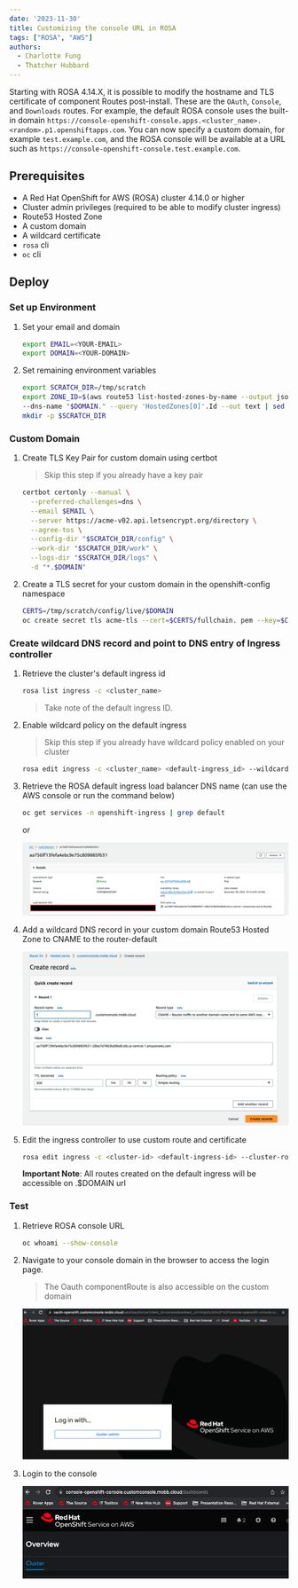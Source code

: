 ```yaml
---
date: '2023-11-30'
title: Customizing the console URL in ROSA
tags: ["ROSA", "AWS"]
authors:
  - Charlotte Fung
  - Thatcher Hubbard 
---
```


Starting with ROSA 4.14.X, it is possible to modify the hostname and TLS certificate of component Routes post-install. These are the `OAuth`, `Console`, and `Downloads` routes. For example, the default ROSA console uses the built-in domain `https://console-openshift-console.apps.<cluster_name>.<random>.p1.openshiftapps.com`. You can now specify a custom domain, for example `test.example.com`, and the ROSA console will be available at a URL such as `https://console-openshift-console.test.example.com`.   

## Prerequisites

* A Red Hat OpenShift for AWS (ROSA) cluster 4.14.0 or higher
* Cluster admin privileges (required to be able to modify cluster ingress)
* Route53 Hosted Zone
* A custom domain
* A wildcard certificate 
* `rosa` cli
* `oc` cli

## Deploy 

### Set up Environment

1. Set your email and domain
    
     ```bash
     export EMAIL=<YOUR-EMAIL>
     export DOMAIN=<YOUR-DOMAIN>
     ```

1. Set remaining environment variables 
   
     ```bash
     export SCRATCH_DIR=/tmp/scratch
     export ZONE_ID=$(aws route53 list-hosted-zones-by-name --output json \
     --dns-name "$DOMAIN." --query 'HostedZones[0]'.Id --out text | sed 's/\/hostedzone\///')
     mkdir -p $SCRATCH_DIR
     ```

### Custom Domain

1. Create TLS Key Pair for custom domain using certbot
 
    > Skip this step if you already have a key pair

   ```bash
   certbot certonly --manual \
     --preferred-challenges=dns \
     --email $EMAIL \
     --server https://acme-v02.api.letsencrypt.org/directory \
     --agree-tos \
     --config-dir "$SCRATCH_DIR/config" \
     --work-dir "$SCRATCH_DIR/work" \
     --logs-dir "$SCRATCH_DIR/logs" \
     -d "*.$DOMAIN"
   ```

1. Create a TLS secret for your custom domain in the openshift-config namespace

     ```bash
     CERTS=/tmp/scratch/config/live/$DOMAIN
     oc create secret tls acme-tls --cert=$CERTS/fullchain. pem --key=$CERTS/privkey.pem -n openshift-config
     ```

### Create wildcard DNS record and point to DNS entry of Ingress controller

1. Retrieve the cluster's default ingress id
     ```bash
     rosa list ingress -c <cluster_name>
     ```
     > Take note of the default ingress ID.  

1. Enable wildcard policy on the default ingress
     
    > Skip this step if you already have wildcard policy enabled on your cluster

     ```bash
     rosa edit ingress -c <cluster_name> <default-ingress_id> --wildcard-policy WildcardsAllowed
     ```

1. Retrieve the ROSA default ingress load balancer DNS name (can use the AWS console or run the command below)
     
     ```bash
     oc get services -n openshift-ingress | grep default
     ```
   or 

   ![aws loadbalancer console](images/ingress-dns.png)

1. Add a wildcard DNS record in your custom domain Route53 Hosted Zone to CNAME to the router-default 

   ![wildcard record](images/wildcardrecord.png)

1. Edit the ingress controller to use custom route and certificate

     ```bash
     rosa edit ingress -c <cluster-id> <default-ingress-id> --cluster-routes-hostname <$DOMAIN> --cluster-routes-tls-secret-ref <tls-secret-created-for-custom-domain>
     ```


   **Important Note**: All routes created on the default ingress will be accessible on .$DOMAIN url


### Test
1. Retrieve ROSA console URL
   
     ```bash
     oc whoami --show-console
     ```

1. Navigate to your console domain in the browser to access the login page. 
 
   > The Oauth componentRoute is also accessible on the custom domain

   ![consolelogin](images/consolelogin.png)

1. Login to the console 

    ![rosaconsole](images/consoleurlview.png)
   
   
